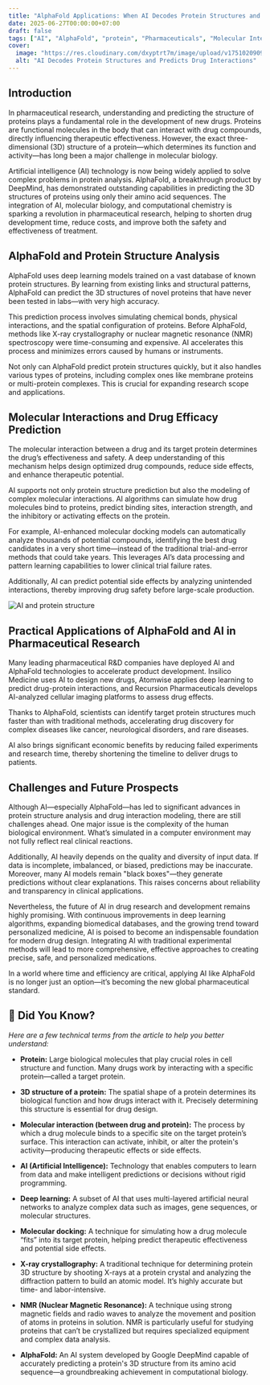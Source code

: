 ```yaml
---
title: "AlphaFold Applications: When AI Decodes Protein Structures and Predicts Drug Interactions"
date: 2025-06-27T00:00:00+07:00
draft: false
tags: ["AI", "AlphaFold", "protein", "Pharmaceuticals", "Molecular Interactions"]
cover:
  image: "https://res.cloudinary.com/dxyptrt7m/image/upload/v1751020909/c4z39pkwigbufbhww63q.jpg"
  alt: "AI Decodes Protein Structures and Predicts Drug Interactions"
---
```


## Introduction

In pharmaceutical research, understanding and predicting the structure of proteins plays a fundamental role in the development of new drugs. Proteins are functional molecules in the body that can interact with drug compounds, directly influencing therapeutic effectiveness. However, the exact three-dimensional (3D) structure of a protein—which determines its function and activity—has long been a major challenge in molecular biology.

Artificial intelligence (AI) technology is now being widely applied to solve complex problems in protein analysis. AlphaFold, a breakthrough product by DeepMind, has demonstrated outstanding capabilities in predicting the 3D structures of proteins using only their amino acid sequences. The integration of AI, molecular biology, and computational chemistry is sparking a revolution in pharmaceutical research, helping to shorten drug development time, reduce costs, and improve both the safety and effectiveness of treatment.

## AlphaFold and Protein Structure Analysis

AlphaFold uses deep learning models trained on a vast database of known protein structures. By learning from existing links and structural patterns, AlphaFold can predict the 3D structures of novel proteins that have never been tested in labs—with very high accuracy.

This prediction process involves simulating chemical bonds, physical interactions, and the spatial configuration of proteins. Before AlphaFold, methods like X-ray crystallography or nuclear magnetic resonance (NMR) spectroscopy were time-consuming and expensive. AI accelerates this process and minimizes errors caused by humans or instruments.

Not only can AlphaFold predict protein structures quickly, but it also handles various types of proteins, including complex ones like membrane proteins or multi-protein complexes. This is crucial for expanding research scope and applications.

## Molecular Interactions and Drug Efficacy Prediction

The molecular interaction between a drug and its target protein determines the drug’s effectiveness and safety. A deep understanding of this mechanism helps design optimized drug compounds, reduce side effects, and enhance therapeutic potential.

AI supports not only protein structure prediction but also the modeling of complex molecular interactions. AI algorithms can simulate how drug molecules bind to proteins, predict binding sites, interaction strength, and the inhibitory or activating effects on the protein.

For example, AI-enhanced molecular docking models can automatically analyze thousands of potential compounds, identifying the best drug candidates in a very short time—instead of the traditional trial-and-error methods that could take years. This leverages AI’s data processing and pattern learning capabilities to lower clinical trial failure rates.

Additionally, AI can predict potential side effects by analyzing unintended interactions, thereby improving drug safety before large-scale production.

![AI and protein structure](https://res.cloudinary.com/dxyptrt7m/image/upload/v1751021024/xv4oqpbcq9tzayc4gxgd.jpg)

## Practical Applications of AlphaFold and AI in Pharmaceutical Research

Many leading pharmaceutical R&D companies have deployed AI and AlphaFold technologies to accelerate product development. Insilico Medicine uses AI to design new drugs, Atomwise applies deep learning to predict drug-protein interactions, and Recursion Pharmaceuticals develops AI-analyzed cellular imaging platforms to assess drug effects.

Thanks to AlphaFold, scientists can identify target protein structures much faster than with traditional methods, accelerating drug discovery for complex diseases like cancer, neurological disorders, and rare diseases.

AI also brings significant economic benefits by reducing failed experiments and research time, thereby shortening the timeline to deliver drugs to patients.

## Challenges and Future Prospects

Although AI—especially AlphaFold—has led to significant advances in protein structure analysis and drug interaction modeling, there are still challenges ahead. One major issue is the complexity of the human biological environment. What’s simulated in a computer environment may not fully reflect real clinical reactions.

Additionally, AI heavily depends on the quality and diversity of input data. If data is incomplete, imbalanced, or biased, predictions may be inaccurate. Moreover, many AI models remain "black boxes"—they generate predictions without clear explanations. This raises concerns about reliability and transparency in clinical applications.

Nevertheless, the future of AI in drug research and development remains highly promising. With continuous improvements in deep learning algorithms, expanding biomedical databases, and the growing trend toward personalized medicine, AI is poised to become an indispensable foundation for modern drug design. Integrating AI with traditional experimental methods will lead to more comprehensive, effective approaches to creating precise, safe, and personalized medications.

In a world where time and efficiency are critical, applying AI like AlphaFold is no longer just an option—it’s becoming the new global pharmaceutical standard.

## 📌 Did You Know?

*Here are a few technical terms from the article to help you better understand:*

  - **Protein:** Large biological molecules that play crucial roles in cell structure and function. Many drugs work by interacting with a specific protein—called a target protein.

  - **3D structure of a protein:** The spatial shape of a protein determines its biological function and how drugs interact with it. Precisely determining this structure is essential for drug design.
  
  - **Molecular interaction (between drug and protein):** The process by which a drug molecule binds to a specific site on the target protein’s surface. This interaction can activate, inhibit, or alter the protein's activity—producing therapeutic effects or side effects.

  - **AI (Artificial Intelligence):** Technology that enables computers to learn from data and make intelligent predictions or decisions without rigid programming.

  - **Deep learning:** A subset of AI that uses multi-layered artificial neural networks to analyze complex data such as images, gene sequences, or molecular structures.

  - **Molecular docking:** A technique for simulating how a drug molecule “fits” into its target protein, helping predict therapeutic effectiveness and potential side effects.
  
  - **X-ray crystallography:** A traditional technique for determining protein 3D structure by shooting X-rays at a protein crystal and analyzing the diffraction pattern to build an atomic model. It’s highly accurate but time- and labor-intensive.
  
  - **NMR (Nuclear Magnetic Resonance):** A technique using strong magnetic fields and radio waves to analyze the movement and position of atoms in proteins in solution. NMR is particularly useful for studying proteins that can’t be crystallized but requires specialized equipment and complex data analysis.

  - **AlphaFold:** An AI system developed by Google DeepMind capable of accurately predicting a protein's 3D structure from its amino acid sequence—a groundbreaking achievement in computational biology.